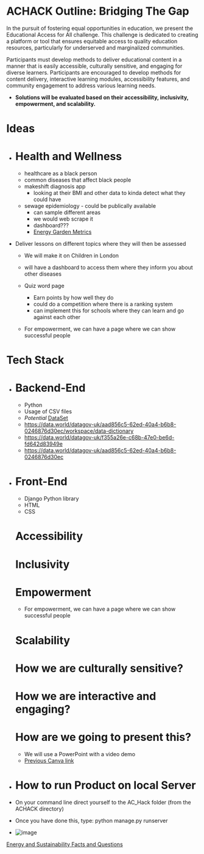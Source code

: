 # ACHACK Outline: Bridging The Gap

In the pursuit of fostering equal opportunities in education, we present the Educational Access for All challenge. This challenge is dedicated to creating a platform or tool that ensures equitable access to quality education resources, particularly for underserved and marginalized communities.

Participants must develop methods to deliver educational content in a manner that is easily accessible, culturally sensitive, and engaging for diverse learners. Participants are encouraged to develop methods for content delivery, interactive learning modules, accessibility features, and community engagement to address various learning needs.

- **Solutions will be evaluated based on their accessibility, inclusivity, empowerment, and scalability.**


# Ideas

- # Health and Wellness
  - healthcare as a black person
  - common diseases that affect black people
  - makeshift diagnosis app
     - looking at their BMI and other data to kinda detect what they could have
  - sewage epidemiology - could be publically available
     - can sample different areas
     - we would web scrape it
     - dashboard???
     - [Energy Garden Metrics](https://energygardenmetric.org.uk/)

- Deliver lessons on different topics where they will then be assessed
  - We will make it on Children in London

  - will have a dashboard to access them where they inform you about other diseases

  - Quiz word page
    - Earn points by how well they do
    - could do a competition where there is a ranking system
    - can implement this for schools where they can learn and go against each other
   
  - For empowerment, we can have a page where we can show successful people

 # Tech Stack

- # Backend-End
  - Python
  - Usage of CSV files
  - *Potential* [DataSet](https://data.world/)
  - https://data.world/datagov-uk/aad856c5-62ed-40a4-b6b8-0246876d30ec/workspace/data-dictionary
  - https://data.world/datagov-uk/f355a26e-c68b-47e0-be6d-fd642d83949e
  - https://data.world/datagov-uk/aad856c5-62ed-40a4-b6b8-0246876d30ec

  
- # Front-End
  - Django Python library
  - HTML
  - CSS
 
  # **Accessibility**
  
  # **Inclusivity**
  
  # **Empowerment**
  - For empowerment, we can have a page where we can show successful people
    
  # **Scalability**

  # How we are culturally sensitive?

  # How we are interactive and engaging?

  # How are we going to present this?

  - We will use a PowerPoint with a video demo
  - [Previous Canva link](https://imperiallondon-my.sharepoint.com/:p:/g/personal/sn722_ic_ac_uk/EWCnLTfz_wpHvEkAL1zCA7AB5Km2uu1KwsAmaAcpXr2Eig?e=vmKMH6)



- # How to run Product on local Server
- On your command line direct yourself to the AC_Hack folder (from the ACHACK directory)
- Once you have done this, type: python manage.py runserver
- ![image](https://github.com/Nimosteve88/ACHACK/assets/85235717/b7febf05-3987-4ee7-95f9-e5367b605363)

[Energy and Sustainability Facts and Questions](https://imperiallondon-my.sharepoint.com/:w:/g/personal/ao1022_ic_ac_uk/Ea84OLRCg39FhHGRu3zpdtcB6US3bJPJnI_KMBZ8JnpUcg?email=steve.nimo22%40imperial.ac.uk&e=SHaSqX)
